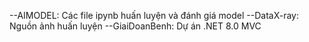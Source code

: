 --AIMODEL: Các file ipynb huấn luyện và đánh giá model
--DataX-ray: Nguồn ảnh huấn luyện
--GiaiDoanBenh: Dự án .NET 8.0 MVC
